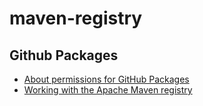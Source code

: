 # maven-registry


## Github Packages
* [About permissions for GitHub Packages](https://docs.github.com/cn/packages/learn-github-packages/about-permissions-for-github-packages)
* [Working with the Apache Maven registry](https://docs.github.com/cn/packages/working-with-a-github-packages-registry/working-with-the-apache-maven-registry)

